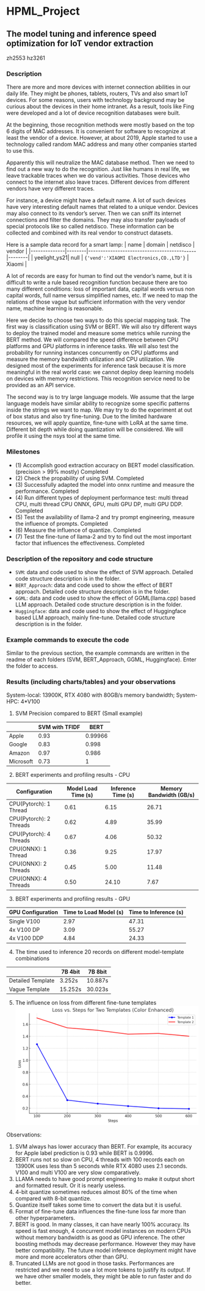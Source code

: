 # HPML_Project
## The model tuning and inference speed optimization for IoT vendor extraction
zh2553
hz3261

### Description
There are more and more devices with internet connection abilities in our daily life. They might be phones, tablets, routers, TVs and also smart IoT devices. For some reasons, users with technology background may be curious about the devices in their home intranet. As a result, tools like Fing were developed and a lot of device recognition databases were built.

At the beginning, those recognition methods were mostly based on the top 6 digits of MAC addresses. It is convenient for software to recognize at least the vendor of a device. However, at about 2019, Apple started to use a technology called random MAC address and many other companies started to use this.

Apparently this will neutralize the MAC database method. Then we need to find out a new way to do the recognition. Just like humans in real life, we leave trackable traces when we do various activities. Those devices who connect to the internet also leave traces.
Different devices from different vendors have very different traces.

For instance, a device might have a default name. A lot of such devices have very interesting default names that related to a unique vendor. Devices may also connect to its vendor’s server. Then we can sniff its internet connections and filter the domains. They may also transfer payloads of special protocols like so called netdisco. These information can be collected and combined with its real vendor to construct datasets.

Here is a sample data record for a smart lamp:
| name         | domain | netdisco                                   | vendor |
|--------------|--------|--------------------------------------------|--------|
| yeelight_ys21| null   | `{'vend':'XIAOMI Electronics,CO.,LTD'}`    | Xiaomi |

A lot of records are easy for human to find out the vendor’s name, but it is difficult to write a rule based recognition function because there are too many different conditions: loss of important data, capital words versus non capital words, full name versus simplified names, etc. If we need to map the relations of those vague but sufficient information with the very vendor name, machine learning is reasonable.

Here we decide to choose two ways to do this special mapping task. The first way is classification using SVM or BERT. We will also try different ways to deploy the trained model and measure some metrics while running the BERT method. We will compared the speed difference between CPU platforms and GPU platforms in inference tasks. We will also test the probability for running instances concurrently on CPU platforms and measure the memory bandwidth utilization and CPU utilization. We designed most of the experiments for inference task because it is more meaningful in the real world case: we cannot deploy deep learning models on devices with memory restrictions. This recognition service need to be provided as an API service.

The second way is to try large language models. We assume that the large language models have similar ability to recognize some specific patterns inside the strings we want to map. We may try to do the experiment at out of box status and also try fine-tuning. Due to the limited hardware resources, we will apply quantize, fine-tune with LoRA at the same time. Different bit depth while doing quantization will be considered. We will profile it using the nsys tool at the same time.

### Milestones
- (1) Accomplish good extraction accuracy on BERT model classification. (precision > 99% mostly) Completed
- (2) Check the propability of using SVM. Completed
- (3) Successfully adapted the model into onnx runtime and measure the performance. Completed
- (4) Run different types of deployment performance test: multi thread CPU, multi thread CPU ONNX, GPU, multi GPU DP, multi GPU DDP. Completed
- (5) Test the availability of llama-2 and try prompt engineering, measure the influence of prompts. Completed
- (6) Measure the influence of quantize. Completed
- (7) Test the fine-tune of llama-2 and try to find out the most important factor that influences the effectiveness. Completed

### Description of the repository and code structure
- `SVM`: data and code used to show the effect of SVM approach. Detailed code structure description is in the folder.
- `BERT_Approach`: data and code used to show the effect of BERT approach. Detailed code structure description is in the folder.
- `GGML`: data and code used to show the effect of GGML(llama.cpp) based LLM approach. Detailed code structure description is in the folder.
- `Huggingface`: data and code used to show the effect of Huggingface based LLM approach, mainly fine-tune. Detailed code structure description is in the folder.

### Example commands to execute the code
Similar to the previous section, the example commands are written in the readme of each folders (SVM, BERT_Approach, GGML, Huggingface). Enter the folder to access.

### Results (including charts/tables) and your observations
System-local: 13900K, RTX 4080 with 80GB/s memory bandwidth; System-HPC: 4*V100
1. SVM Precision compared to BERT (Small example)

|          | SVM with TFIDF | BERT   |
|----------|----------------|--------|
| Apple    | 0.93           | 0.99966|
| Google   | 0.83           | 0.998  |
| Amazon   | 0.97           | 0.986  |
| Microsoft| 0.73           | 1      |
2. BERT experiments and profiling results - CPU

| Configuration         | Model Load Time (s) | Inference Time (s) | Memory Bandwidth (GB/s) |
|-----------------------|---------------------|--------------------|-------------------------|
| CPU(Pytorch): 1 Thread| 0.61                | 6.15               | 26.71                   |
| CPU(Pytorch): 2 Threads| 0.62               | 4.89               | 35.99                   |
| CPU(Pytorch): 4 Threads| 0.67               | 4.06               | 50.32                   |
| CPU(ONNX): 1 Thread   | 0.36                | 9.25               | 17.97                   |
| CPU(ONNX): 2 Threads  | 0.45                | 5.00               | 11.48                   |
| CPU(ONNX): 4 Threads  | 0.50                | 24.10              | 7.67                    |
3. BERT experiments and profiling results - GPU

| GPU Configuration | Time to Load Model (s) | Time to Inference (s) |
|-------------------|------------------------|-----------------------|
| Single V100       | 2.97                   | 47.31                 |
| 4x V100 DP        | 3.09                   | 55.27                 |
| 4x V100 DDP       | 4.84                   | 24.33                 |
4. The time used to inference 20 records on different model-template combinations

|                   | 7B 4bit | 7B 8bit |
|-------------------|---------|---------|
| Detailed Template | 3.252s  | 10.887s |
| Vague Template    | 15.252s | 30.023s |
5. The influence on loss from different fine-tune templates
![llm-fine-tune-loss](./llm-fine-tune-loss.png)

Observations:
1. SVM always has lower accuracy than BERT. For example, its accuracy for Apple label prediction is 0.93 while BERT is 0.9996.
2. BERT runs not so slow on CPU, 4 threads with 100 records each on 13900K uses less than 5 seconds while RTX 4080 uses 2.1 seconds. V100 and multi V100 are very slow comparatively.
3. LLAMA needs to have good prompt engineering to make it output short and formatted result. Or it is nearly useless.
4. 4-bit quantize sometimes reduces almost 80% of the time when compared with 8-bit quantize.
5. Quantize itself takes some time to convert the data but it is useful.
6. Format of fine-tune data influences the fine-tune loss far more than other hyperparameters.
7. BERT is good. In many classes, it can have nearly 100% accuracy. Its speed is fast enough, 4 concurrent model instances on modern CPUs without memory bandwidth is as good as GPU inference. The other boosting methods may decrease performance. However they may have better compatibility. The future model inference deployment might have more and more accelerators other than GPU.
8. Truncated LLMs are not good in those tasks. Performances are restricted and we need to use a lot more tokens to justify its output. If we have other smaller models, they might be able to run faster and do better.
